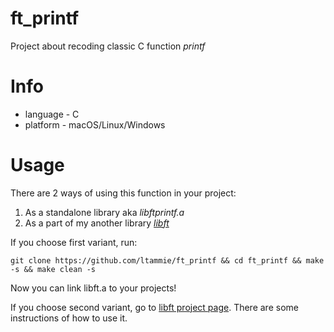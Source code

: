 # ft_printf
Project about recoding classic С function *printf*

# Info
* language - C
* platform - macOS/Linux/Windows

# Usage
There are 2 ways of using this function in your project:
1. As a standalone library aka *libftprintf.a*
2. As a part of my another library [*libft*](https://github.com/ltammie/libft)

If you choose first variant, run:
```
git clone https://github.com/ltammie/ft_printf && cd ft_printf && make -s && make clean -s
```
Now you can link libft.a to your projects!

If you choose second variant, go to [libft project page](https://github.com/ltammie/libft). There are some instructions of how to use it.
